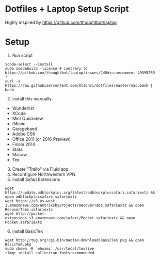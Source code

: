 # Dotfiles + Laptop Setup Script

Highly inspired by https://github.com/thoughtbot/laptop

# Setup
1. Run script
```
xcode-select --install
sudo xcodebuild -license # contrary to https://github.com/thoughtbot/laptop/issues/245#issuecomment-49395269 ?
curl -s https://raw.githubusercontent.com/AlJohri/dotfiles/master/mac.bash | bash
```
2. Install this manually:
  - Wunderlist
  - XCode
  - Mint Quickview
  - iMovie
  - Garageband
  - Adobe CS6
  - Office 2011 (or 2016 Preview)
  - Finale 2014
  - Stata
  - Macaw
  - Tex
3. Create "Trello" via Fluid app.
4. Reconfigure Northwestern VPN.
5. Install Safari Extensions
```
wget https://update.adblockplus.org/latest/adblockplussafari.safariextz && open adblockplussafari.safariextz
wget https://s3-us-west-1.amazonaws.com/antrikshyprojects/RecoverTabs.safariextz && open RecoverTabs.safariextz
wget http://pocket-extensions.s3.amazonaws.com/safari/Pocket.safariextz && open Pocket.safariextz
```
6. Install BasicTex
```
wget http://tug.org/cgi-bin/mactex-download/BasicTeX.pkg && open BasicTeX.pkg
sudo chown -R `whoami` /usr/local/texlive
tlmgr install collection-fontsrecommended
```
